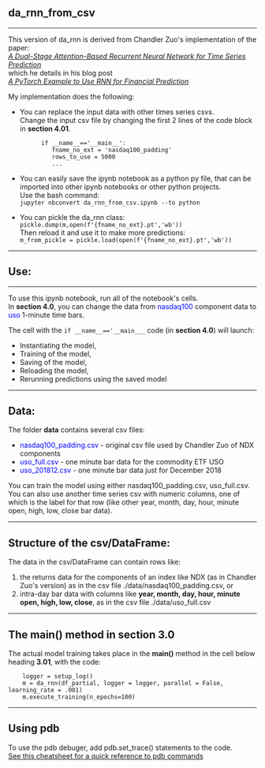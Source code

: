 ## da_rnn_from_csv 
___
This version of da_rnn is derived from Chandler Zuo's implementation of the paper:  
[*A Dual-Stage Attention-Based Recurrent Neural Network for Time Series Prediction*](https://arxiv.org/pdf/1704.02971.pdf)  
which he details in his blog post  
[*A PyTorch Example to Use RNN for Financial Prediction*](http://chandlerzuo.github.io/blog/2017/11/darnn)

My implementation does the following:
* You can replace the input data with other times series csvs.  
  Change the input csv file by changing the first 2 lines of the code block in **section 4.01**. 

  ```
        if __name__=='__main__':
           fname_no_ext = 'nasdaq100_padding'
           rows_to_use = 5000
           ...
  ```

* You can easily save the ipynb notebook as a python py file, that can be imported
   into other ipynb notebooks or other python projects.  
   Use the bash command:  
     ```jupyter nbconvert da_rnn_from_csv.ipynb --to python ```


* You can pickle the da_rnn class:  
  ``` pickle.dump(m,open(f'{fname_no_ext}.pt','wb')) ```  
  Then reload it and use it to make more predictions:  
  ``` m_from_pickle = pickle.load(open(f'{fname_no_ext}.pt','wb')) ```
 
  


___
## Use:  
___
To use this ipynb notebook, run all of the notebook's cells.  
In **section 4.0**, you can change the data from <span style="color:blue">nasdaq100</span> component data to <span style="color:blue">uso</span> 1-minute time bars.

The cell with the ```if __name__=='__main___``` code (in **section 4.0**) will launch:  
* Instantiating the model,
* Training of the model,
* Saving of the model,
* Reloading the model,
* Rerunning predictions using the saved model


___
## Data:
The folder **data** contains several csv files:
* <span style="color:blue">nasdaq100_padding.csv</span> - original csv file used by Chandler Zuo of NDX components
* <span style="color:blue">uso_full.csv</span> - one minute bar data for the commodity ETF USO
* <span style="color:blue">uso_201812.csv</span> - one minute bar data just for December 2018

You can train the model using either nasdaq100_padding.csv, uso_full.csv.  You can also use another time series csv with numeric columns, one of which is the label for that row (like other year, month, day, hour, minute open, high, low, close bar data).


___
## Structure of the csv/DataFrame:
The data in the csv/DataFrame can contain rows like:  
1. the returns data for the components of an index like NDX (as in Chandler Zuo's version) as in the csv file ./data/nasdaq100_padding.csv, or 
2. intra-day bar data with columns like **year, month, day, hour, minute open, high, low, close**, as in the csv file ./data/uso_full.csv

___
## The main() method in section 3.0
The actual model training takes place in the **main()** method in the cell below heading **3.01**, with the code:

```
    logger = setup_log()
    m = da_rnn(df_partial, logger = logger, parallel = False, learning_rate = .001)
    m.execute_training(n_epochs=100)
```

  

___
## Using pdb 
To use the pdb debuger, add pdb.set_trace() statements to the code.  
[See this cheatsheet for a quick reference to pdb commands](https://appletree.or.kr/quick_reference_cards/Python/Python%20Debugger%20Cheatsheet.pdf)
  